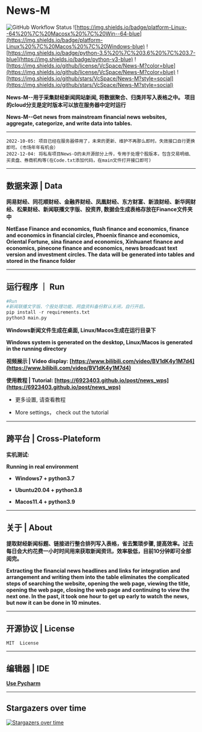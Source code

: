 # News-M

![GitHub Workflow Status](https://img.shields.io/github/actions/workflow/status/VcSpace/News-M/python-app.yml?branch=main)
![https://img.shields.io/badge/platform-Linux--64%20%7C%20Macosx%20%7C%20Win--64-blue](https://img.shields.io/badge/platform-Linux%20%7C%20Macos%20%7C%20Windows-blue) ![https://img.shields.io/badge/python-3.5%20%7C%203.6%20%7C%203.7-blue](https://img.shields.io/badge/python-v3-blue) ![https://img.shields.io/github/license/VcSpace/News-M?color=blue](https://img.shields.io/github/license/VcSpace/News-M?color=blue) ![https://img.shields.io/github/stars/VcSpace/News-M?style=social](https://img.shields.io/github/stars/VcSpace/News-M?style=social)

**News-M--用于采集财经新闻网站新闻, 将数据聚合、归类并写入表格之中。 项目的cloud分支是定时版本可以放在服务器中定时运行** 

**News-M--Get news from mainstream financial news websites, aggregate, categorize, and write data into tables.**

---

```
2022-10-05: 项目已经在服务器停用了，未来的更新、维护不再那么即时。失效接口自行更换即可。(市场年年有机会）
2022-12-04: 将私有项目News-D的未开源部分上传，专用于处理个股版本，包含交易明细、买卖盘、券商机构等(在Code.txt添加代码，在main文件打开接口即可)
```

---

## 数据来源 | Data

**网易财经、同花顺财经、金融界财经、凤凰财经、东方财富、新浪财经、新华网财经、松果财经、新闻联播文字版、投资界, 数据会生成表格存放在Finance文件夹中**

**NetEase Finance and economics, flush finance and economics, finance and economics in financial circles, Phoenix finance and economics, Oriental Fortune, sina finance and economics, Xinhuanet finance and economics, pinecone finance and economics, news broadcast text version and investment circles. The data will be generated into tables and stored in the finance folder**

---

## 运行程序 ｜ Run

```python 
#Run
#新闻联播文字版、个股处理功能、网盘资料备份默认关闭，自行开启。
pip install -r requirements.txt
python3 main.py
```

**Windows新闻文件生成在桌面, Linux/Macos生成在运行目录下**

**Windows system is generated on the desktop, Linux/Macos is generated in the running directory**

**视频展示 | Video display: [https://www.bilibili.com/video/BV1dK4y1M7d4](https://www.bilibili.com/video/BV1dK4y1M7d4)**

**使用教程 | Tutorial: [https://6923403.github.io/post/news_wps](https://6923403.github.io/post/news_wps)**

- 更多设置, 请查看教程

- More settings， check out the tutorial
 
---

## 跨平台 | Cross-Plateform

**实机测试:**

**Running in real environment**

- **Windows7 + python3.7**

- **Ubuntu20.04 + python3.8**

- **Macos11.4 + python3.9**

---

## 关于 | About

**提取财经新闻标题、链接进行整合排列写入表格，省去繁琐步骤, 提高效率。过去每日会大约花费一小时时间用来获取新闻资讯，效率极低，目前10分钟即可全部阅完。**

**Extracting the financial news headlines and links for integration and arrangement and writing them into the table eliminates the complicated steps of searching the website, opening the web page, viewing the title, opening the web page, closing the web page and continuing to view the next one. In the past, it took one hour to get up early to watch the news, but now it can be done in 10 minutes.**


---

## 开源协议 | License

``MIT  License``

---

## 编辑器 | IDE 

**[Use Pycharm](https://www.jetbrains.com/pycharm/)**

---


## Stargazers over time

[![Stargazers over time](https://starchart.cc/VcSpace/News-M.svg)](https://starchart.cc/VcSpace/News-M)


